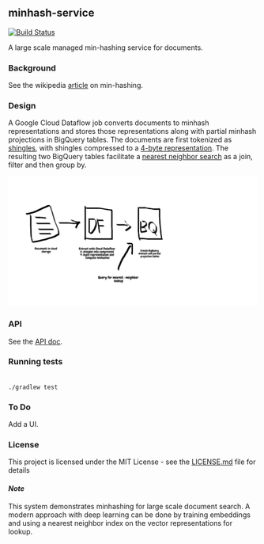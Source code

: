 minhash-service
----


[![Build Status](https://travis-ci.org/4d55397500/dataflow-minhash.svg?branch=master)](https://travis-ci.org/4d55397500/minhash-service)


A large scale managed min-hashing service for documents. 


### Background
See the wikipedia [article](https://en.wikipedia.org/wiki/MinHash) on min-hashing.

### Design
A Google Cloud Dataflow job converts documents to minhash representations and stores those representations along with partial minhash projections in BigQuery tables.  The documents are first tokenized as [shingles](https://github.com/4d55397500/minhash-service/blob/9d9dae3508e8859527f47f67de27fc4bc2e19f29/src/main/kotlin/MinHash.kt#L313-L318), with shingles compressed to a [4-byte representation](https://github.com/4d55397500/minhash-service/blob/9d9dae3508e8859527f47f67de27fc4bc2e19f29/src/main/kotlin/MinHash.kt#L324-L326). The resulting two BigQuery tables facilitate a [nearest neighbor search](https://github.com/4d55397500/minhash-service/blob/9d9dae3508e8859527f47f67de27fc4bc2e19f29/src/main/kotlin/LocalSearch.kt#L14-L31) as a join, filter and then group by. 


![Architecture](./minhash_architecture.png)


### API
See the [API doc](docs/api.md).

### Running tests
```
 
./gradlew test

```

### To Do
Add a UI.

### License

This project is licensed under the MIT License - see the [LICENSE.md](LICENSE.md) file for details


#### *Note*
This system demonstrates minhashing for large scale document search. A modern approach with deep learning can be done by training embeddings and using a nearest neighbor index on the vector representations for lookup.


